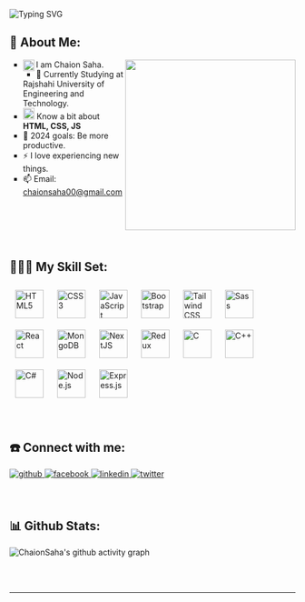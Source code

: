 ![Typing SVG](https://readme-typing-svg.herokuapp.com?font=Silkscreen&size=100&pause=1000&color=80F7F6FF&center=true&width=2120&height=500&lines=Hi%2C+I+am+Chaion+Saha.;I+am+a+MERN+Stack+Developer+%F0%9F%A7%91%E2%80%8D%F0%9F%92%BB;Welcome+to+my+github+profile) 



## 💫 About Me: 
 <img width="300" align="right" src="https://user-images.githubusercontent.com/90419674/207626772-adc510de-0e2e-4c4e-8e35-467005610070.gif" />
 <ul style="list-style-type: square">
  <li><img align="left" src="https://user-images.githubusercontent.com/90419674/187185994-85e6aa78-54ae-4701-92e5-35e8afb3a34b.gif" height="20px"/> I am Chaion Saha.</li>
 <li> 🏫 Currently Studying at Rajshahi University of Engineering and Technology.</li>
 <li> <img src="https://user-images.githubusercontent.com/90419674/187188685-985ee40f-6e86-4d20-be49-ab811f42e1e4.gif" width="20px" valign="center"/> Know a bit about <b>HTML, CSS, JS</b> </li>
 
 <li> 🥅 2024 goals: Be more productive.</li> 
 <li> ⚡ I love experiencing new things.</li> 
 <li> 📫 Email: <a href="mailto:chaionsaha00@gmail.com">chaionsaha00@gmail.com</a></li>
</ul> 

 
 <br/>
<br/>
<br/>
<br/>

## 🤹🏻‍♂️ My Skill Set: 





<div align="left">  
<a href="https://en.wikipedia.org/wiki/HTML5" target="_blank"><img style="margin: 10px" src="https://profilinator.rishav.dev/skills-assets/html5-original-wordmark.svg" alt="HTML5" height="50" /></a>  
<a href="https://www.w3schools.com/css/" target="_blank"><img style="margin: 10px" src="https://profilinator.rishav.dev/skills-assets/css3-original-wordmark.svg" alt="CSS3" height="50" /></a>  
<a href="https://www.javascript.com/" target="_blank"><img style="margin: 10px" src="https://profilinator.rishav.dev/skills-assets/javascript-original.svg" alt="JavaScript" height="50" /></a>  
<a href="https://getbootstrap.com/docs/3.4/javascript/" target="_blank"><img style="margin: 10px" src="https://profilinator.rishav.dev/skills-assets/bootstrap-plain.svg" alt="Bootstrap" height="50" /></a>  
<a href="https://www.tailwindcss.com/" target="_blank"><img style="margin: 10px" src="https://profilinator.rishav.dev/skills-assets/tailwindcss.svg" alt="Tailwind CSS" height="50" /></a>  
<a href="https://sass-lang.com/" target="_blank"><img style="margin: 10px" src="https://profilinator.rishav.dev/skills-assets/sass-original.svg" alt="Sass" height="50" /></a> 
 <a href="https://reactjs.org/" target="_blank"><img style="margin: 10px" src="https://profilinator.rishav.dev/skills-assets/react-original-wordmark.svg" alt="React" height="50" /></a>  
 <a href="https://www.mongodb.com/" target="_blank"><img style="margin: 10px" src="https://profilinator.rishav.dev/skills-assets/mongodb-original-wordmark.svg" alt="MongoDB" height="50" /></a>
 <a href="https://nextjs.org/" target="_blank"><img style="margin: 10px" src="https://profilinator.rishav.dev/skills-assets/nextjs.png" alt="NextJS" height="50" /></a>
 <a href="https://redux.js.org/" target="_blank"><img style="margin: 10px" src="https://profilinator.rishav.dev/skills-assets/redux-original.svg" alt="Redux" height="50" /></a> 
 <a href="https://www.cprogramming.com/" target="_blank"><img style="margin: 10px" src="https://profilinator.rishav.dev/skills-assets/c-original.svg" alt="C" height="50" /></a>  
<a href="https://www.cplusplus.com/" target="_blank"><img style="margin: 10px" src="https://profilinator.rishav.dev/skills-assets/cplusplus-original.svg" alt="C++" height="50" /></a>  
<a href="https://docs.microsoft.com/en-us/dotnet/csharp/" target="_blank"><img style="margin: 10px" src="https://profilinator.rishav.dev/skills-assets/csharp-original.svg" alt="C#" height="50" /></a>
<a href="https://nodejs.org/" target="_blank"><img style="margin: 10px" src="https://profilinator.rishav.dev/skills-assets/nodejs-original-wordmark.svg" alt="Node.js" height="50" /></a>  
<a href="https://expressjs.com/" target="_blank"><img style="margin: 10px" src="https://profilinator.rishav.dev/skills-assets/express-original-wordmark.svg" alt="Express.js" height="50" /></a>  
</div>


 

<br/>  
<br/>

## ☎️ Connect with me:  
<div align="left">
<a href="https://github.com/ChaionSaha" target="_blank">
<img src=https://img.shields.io/badge/github-%2324292e.svg?&style=for-the-badge&logo=github&logoColor=white alt=github style="margin-bottom: 5px;" />
</a>
<a href="https://www.facebook.com/chaion.saha.mp" target="_blank">
<img src=https://img.shields.io/badge/facebook-%232E87FB.svg?&style=for-the-badge&logo=facebook&logoColor=white alt=facebook style="margin-bottom: 5px;" />
</a>
<a href="https://linkedin.com/in/chaion-saha-63b0b21a5" target="_blank">
<img src=https://img.shields.io/badge/linkedin-%231E77B5.svg?&style=for-the-badge&logo=linkedin&logoColor=white alt=linkedin style="margin-bottom: 5px;" />
</a> 
 <a href="https://twitter.com/https://twitter.com/ChaionSaha" target="_blank">
<img src=https://img.shields.io/badge/twitter-%2300acee.svg?&style=for-the-badge&logo=twitter&logoColor=white alt=twitter style="margin-bottom: 5px;" />
</a>  
</div>  
  

<br/>  
<br/>


## 📊 Github Stats:  
<!--
<div align="center"><img src="https://github-readme-stats.vercel.app/api?username=ChaionSaha&show_icons=true&count_private=true&hide_border=true" align="center" /></div>  

 !-->

![ChaionSaha's github activity graph](https://github-readme-activity-graph.vercel.app/graph?username=ChaionSaha&theme=high-contrast)
<br/>  

  

<br/>  

  

<br/> 
<hr>


<br/>  


